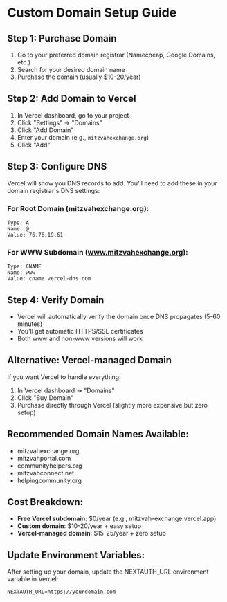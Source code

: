 # Custom Domain Setup Guide

## Step 1: Purchase Domain
1. Go to your preferred domain registrar (Namecheap, Google Domains, etc.)
2. Search for your desired domain name
3. Purchase the domain (usually $10-20/year)

## Step 2: Add Domain to Vercel
1. In Vercel dashboard, go to your project
2. Click "Settings" → "Domains"
3. Click "Add Domain"
4. Enter your domain (e.g., `mitzvahexchange.org`)
5. Click "Add"

## Step 3: Configure DNS
Vercel will show you DNS records to add. You'll need to add these in your domain registrar's DNS settings:

### For Root Domain (mitzvahexchange.org):
```
Type: A
Name: @
Value: 76.76.19.61
```

### For WWW Subdomain (www.mitzvahexchange.org):
```
Type: CNAME
Name: www
Value: cname.vercel-dns.com
```

## Step 4: Verify Domain
- Vercel will automatically verify the domain once DNS propagates (5-60 minutes)
- You'll get automatic HTTPS/SSL certificates
- Both www and non-www versions will work

## Alternative: Vercel-managed Domain
If you want Vercel to handle everything:
1. In Vercel dashboard → "Domains"
2. Click "Buy Domain"
3. Purchase directly through Vercel (slightly more expensive but zero setup)

## Recommended Domain Names Available:
- mitzvahexchange.org
- mitzvahportal.com
- communityhelpers.org
- mitzvahconnect.net
- helpingcommunity.org

## Cost Breakdown:
- **Free Vercel subdomain**: $0/year (e.g., mitzvah-exchange.vercel.app)
- **Custom domain**: $10-20/year + easy setup
- **Vercel-managed domain**: $15-25/year + zero setup

## Update Environment Variables:
After setting up your domain, update the NEXTAUTH_URL environment variable in Vercel:
```
NEXTAUTH_URL=https://yourdomain.com
```
